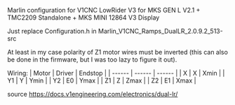 Marlin configuration for V1CNC LowRider V3 for MKS GEN L V2.1 + TMC2209 Standalone + MKS MINI 12864 V3 Display

Just replace Configuration.h in Marlin_V1CNC_Ramps_DualLR_2.0.9.2_513-src

At least in my case polarity of Z1 motor wires must be inverted (this can also be done in the firmware, but I was too lazy to figure it out).

Wiring:
| Motor | Driver | Endstop |
| ------ | ------ | ------ |
| X | X | Xmin |
| Y1 | Y | Ymin |
| Y2 | E0 | Ymax |
| Z1 | Z | Zmax |
| Z2 | E1 | Xmax |

source https://docs.v1engineering.com/electronics/dual-lr/
